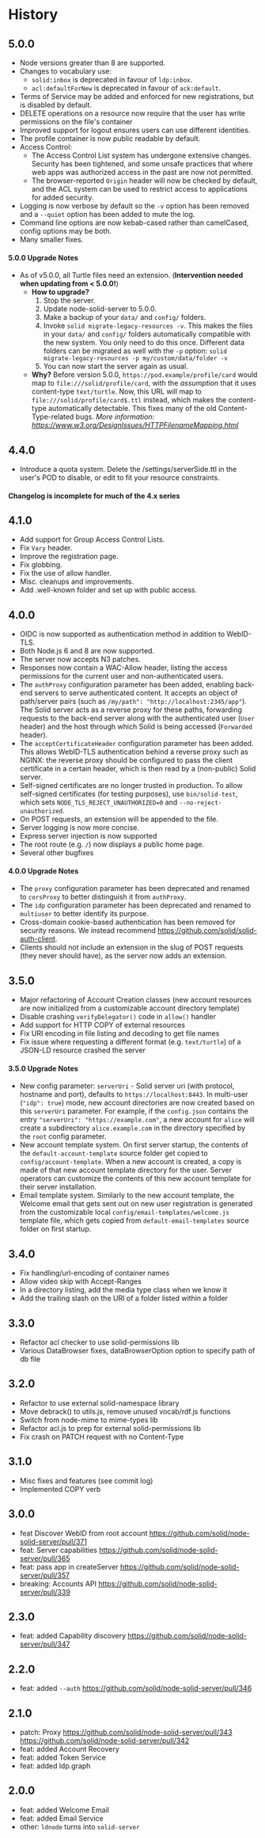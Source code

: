 # History

## 5.0.0

- Node versions greater than 8 are supported.
- Changes to vocabulary use:
    - `solid:inbox` is deprecated in favour of `ldp:inbox`.
    - `acl:defaultForNew` is deprecated in favour of `ack:default`.
- Terms of Service may be added and enforced for new registrations,
  but is disabled by default.    	
- DELETE operations on a resource now require that the user has write permissions on
  the file's container
- Improved support for logout ensures users can use different
  identities.
- The profile container is now public readable by default.
- Access Control: 
    - The Access Control List system has undergone extensive
      changes. Security has been tightened, and some unsafe practices that
      where web apps was authorized access in the past are now not
      permitted. 
    - The browser-reported `Origin` header will now be checked by
      default, and the ACL system can be used to restrict access
      to applications for added security.
- Logging is now verbose by default so the `-v` option has been
  removed and a `--quiet` option has been added to mute the log.
- Command line options are now kebab-cased rather than camelCased,
  config options may be both.
- Many smaller fixes.

#### 5.0.0 Upgrade Notes

- As of v5.0.0, all Turtle files need an extension. (**Intervention needed when updating from < 5.0.0!**)
    - **How to upgrade?**
        1. Stop the server.
        2. Update node-solid-server to 5.0.0.
        3. Make a backup of your `data/` and `config/` folders.
        4. Invoke `solid migrate-legacy-resources -v`.
           This makes the files in your `data/` and `config/` folders
           automatically compatible with the new system.
           You only need to do this once.
           Different data folders can be migrated as well with the `-p` option:
           `solid migrate-legacy-resources -p my/custom/data/folder -v`
        5. You can now start the server again as usual.
    - **Why?**
    Before version 5.0.0, `https://pod.example/profile/card`
    would map to `file:///solid/profile/card`, with the _assumption_
    that it uses content-type `text/turtle`.
    Now, this URL will map to `file:///solid/profile/card$.ttl` instead,
    which makes the content-type automatically detectable.
    This fixes many of the old Content-Type-related bugs.
    _More information: https://www.w3.org/DesignIssues/HTTPFilenameMapping.html_

## 4.4.0

- Introduce a quota system. Delete the /settings/serverSide.ttl in the
  user's POD to disable, or edit to fit your resource constraints.

#### Changelog is incomplete for much of the 4.x series

## 4.1.0

- Add support for Group Access Control Lists.
- Fix `Vary` header.
- Improve the registration page.
- Fix globbing.
- Fix the use of allow handler.
- Misc. cleanups and improvements.
- Add .well-known folder and set up with public access.

## 4.0.0
- OIDC is now supported as authentication method in addition to WebID-TLS.
- Both Node.js 6 and 8 are now supported.
- The server now accepts N3 patches.
- Responses now contain a WAC-Allow header, listing the access permissions
  for the current user and non-authenticated users.
- The `authProxy` configuration parameter has been added,
  enabling back-end servers to serve authenticated content.
  It accepts an object of path/server pairs
  (such as `/my/path": "http://localhost:2345/app"`).
  The Solid server acts as a reverse proxy for these paths, forwarding requests
  to the back-end server along with the authenticated user (`User` header)
  and the host through which Solid is being accessed (`Forwarded` header).
- The `acceptCertificateHeader` configuration parameter has been added.
  This allows WebID-TLS authentication behind a reverse proxy such as NGINX:
  the reverse proxy should be configured to pass the client certificate
  in a certain header, which is then read by a (non-public) Solid server.
- Self-signed certificates are no longer trusted in production.
  To allow self-signed certificates (for testing purposes), use `bin/solid-test`,
  which sets `NODE_TLS_REJECT_UNAUTHORIZED=0` and `--no-reject-unauthorized`.
- On POST requests, an extension will be appended to the file.
- Server logging is now more concise.
- Express server injection is now supported
- The root route (e.g. `/`) now displays a public home page.
- Several other bugfixes

#### 4.0.0 Upgrade Notes
- The `proxy` configuration parameter has been deprecated and
  renamed to `corsProxy` to better distinguish it from `authProxy`.
- The `idp` configuration parameter has been deprecated and
  renamed to `multiuser` to better identify its purpose.
- Cross-domain cookie-based authentication has been removed for security reasons.
  We instead recommend https://github.com/solid/solid-auth-client.
- Clients should not include an extension in the slug of POST requests
  (they never should have), as the server now adds an extension.

## 3.5.0

- Major refactoring of Account Creation classes (new account resources are now
  initialized from a customizable account directory template)
- Disable crashing `verifyDelegator()` code in `allow()` handler
- Add support for HTTP COPY of external resources
- Fix URI encoding in file listing and decoding to get file names
- Fix issue where requesting a different format (e.g. `text/turtle`) of a
  JSON-LD resource crashed the server

#### 3.5.0 Upgrade Notes

- New config parameter: `serverUri` - Solid server uri (with protocol,
  hostname and port), defaults to `https://localhost:8443`. In multi-user
  (`"idp": true`) mode, new account directories are now created based on this
  `serverUri` parameter. For example, if the `config.json` contains the entry
  `"serverUri": "https://example.com"`, a new account for `alice` will create
  a subdirectory `alice.example.com` in the directory specified by the `root`
  config parameter.
- New account template system. On first server startup, the contents of the
  `default-account-template` source folder get copied to `config/account-template`.
  When a new account is created, a copy is made of that new account template
  directory for the user. Server operators can customize the contents of this
  new account template for their server installation.
- Email template system. Similarly to the new account template, the Welcome
  email that gets sent out on new user registration is generated from the
  customizable local `config/email-templates/welcome.js` template file, which
  gets copied from `default-email-templates` source folder on first startup.

## 3.4.0

- Fix handling/url-encoding of container names
- Allow video skip with Accept-Ranges
- In a directory listing, add the media type class when we know it
- Add the trailing slash on the URI of a folder listed within a folder

## 3.3.0

- Refactor acl checker to use solid-permissions lib
- Various DataBrowser fixes, dataBrowserOption option to specify path of db file

## 3.2.0

- Refactor to use external solid-namespace library
- Move debrack() to utils.js, remove unused vocab/rdf.js functions
- Switch from node-mime to mime-types lib
- Refactor acl.js to prep for external solid-permissions lib
- Fix crash on PATCH request with no Content-Type

## 3.1.0

- Misc fixes and features (see commit log)
- Implemented COPY verb

## 3.0.0
- feat Discover WebID from root account https://github.com/solid/node-solid-server/pull/371
- feat: Server capabilities https://github.com/solid/node-solid-server/pull/365
- feat: pass app in createServer https://github.com/solid/node-solid-server/pull/357
- breaking: Accounts API https://github.com/solid/node-solid-server/pull/339

## 2.3.0
- feat: added Capability discovery https://github.com/solid/node-solid-server/pull/347

## 2.2.0
- feat: added `--auth` https://github.com/solid/node-solid-server/pull/346

## 2.1.0
- patch: Proxy https://github.com/solid/node-solid-server/pull/343 https://github.com/solid/node-solid-server/pull/342
- feat: added Account Recovery
- feat: added Token Service
- feat: added ldp.graph

## 2.0.0

- feat: added Welcome Email
- feat: added Email Service
- other: `ldnode` turns into `solid-server`
